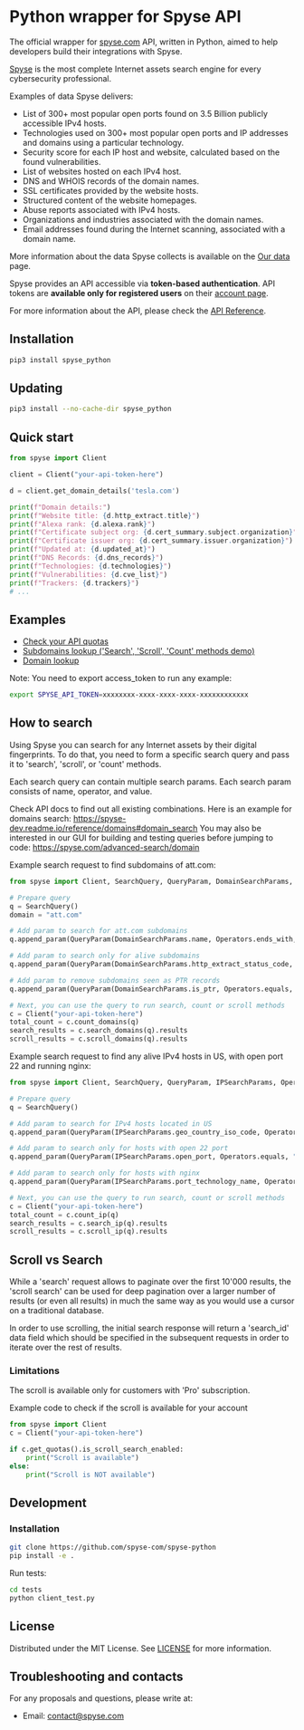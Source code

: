 # Python wrapper for Spyse API

The official wrapper for [spyse.com](https://spyse.com/) API, written in Python, aimed to help developers build their
integrations with Spyse.

[Spyse](https://spyse.com/) is the most complete Internet assets search engine for every cybersecurity
professional.

Examples of data Spyse delivers:

* List of 300+ most popular open ports found on 3.5 Billion publicly accessible IPv4 hosts.
* Technologies used on 300+ most popular open ports and IP addresses and domains using a particular technology.
* Security score for each IP host and website, calculated based on the found vulnerabilities.
* List of websites hosted on each IPv4 host.
* DNS and WHOIS records of the domain names.
* SSL certificates provided by the website hosts.
* Structured content of the website homepages.
* Abuse reports associated with IPv4 hosts.
* Organizations and industries associated with the domain names.
* Email addresses found during the Internet scanning, associated with a domain name.

More information about the data Spyse collects is available on the [Our data](https://spyse.com/our-data) page.

Spyse provides an API accessible via **token-based authentication**.
API tokens are **available only for registered users** on their [account page](https://spyse.com/user).

For more information about the API, please check the [API Reference](https://spyse-dev.readme.io/reference/quick-start).

## Installation

```bash
pip3 install spyse_python
```

## Updating

```bash
pip3 install --no-cache-dir spyse_python
```


## Quick start
```python
from spyse import Client

client = Client("your-api-token-here")

d = client.get_domain_details('tesla.com')

print(f"Domain details:")
print(f"Website title: {d.http_extract.title}")
print(f"Alexa rank: {d.alexa.rank}")
print(f"Certificate subject org: {d.cert_summary.subject.organization}")
print(f"Certificate issuer org: {d.cert_summary.issuer.organization}")
print(f"Updated at: {d.updated_at}")
print(f"DNS Records: {d.dns_records}")
print(f"Technologies: {d.technologies}")
print(f"Vulnerabilities: {d.cve_list}")
print(f"Trackers: {d.trackers}")
# ...

```

## Examples

- [Check your API quotas](https://github.com/spyse-com/spyse-python/tree/main/examples/get_account_quotas.py)
- [Subdomains lookup ('Search', 'Scroll', 'Count' methods demo)](https://github.com/spyse-com/spyse-python/tree/main/examples/subdomains_lookup.py)
- [Domain lookup](https://github.com/spyse-com/spyse-python/tree/main/examples/domain_lookup.py)


Note: You need to export access_token to run any example:
```bash
export SPYSE_API_TOKEN=xxxxxxxx-xxxx-xxxx-xxxx-xxxxxxxxxxxx
```

## How to search
Using Spyse you can search for any Internet assets by their digital fingerprints. To do that, you need to form a specific search query and pass it to 'search', 'scroll', or 'count' methods.

Each search query can contain multiple search params. Each search param consists of name, operator, and value. 

Check API docs to find out all existing combinations. Here is an example for domains search: https://spyse-dev.readme.io/reference/domains#domain_search
You may also be interested in our GUI for building and testing queries before jumping to code: https://spyse.com/advanced-search/domain

Example search request to find subdomains of att.com:
```python
from spyse import Client, SearchQuery, QueryParam, DomainSearchParams, Operators

# Prepare query
q = SearchQuery()
domain = "att.com"

# Add param to search for att.com subdomains
q.append_param(QueryParam(DomainSearchParams.name, Operators.ends_with, '.' + domain))

# Add param to search only for alive subdomains
q.append_param(QueryParam(DomainSearchParams.http_extract_status_code, Operators.equals, "200"))

# Add param to remove subdomains seen as PTR records
q.append_param(QueryParam(DomainSearchParams.is_ptr, Operators.equals, "False"))

# Next, you can use the query to run search, count or scroll methods
c = Client("your-api-token-here")
total_count = c.count_domains(q)
search_results = c.search_domains(q).results
scroll_results = c.scroll_domains(q).results
```

Example search request to find any alive IPv4 hosts in US, with open port 22 and running nginx:
```python
from spyse import Client, SearchQuery, QueryParam, IPSearchParams, Operators

# Prepare query
q = SearchQuery()

# Add param to search for IPv4 hosts located in US
q.append_param(QueryParam(IPSearchParams.geo_country_iso_code, Operators.equals, 'US'))

# Add param to search only for hosts with open 22 port
q.append_param(QueryParam(IPSearchParams.open_port, Operators.equals, "22"))

# Add param to search only for hosts with nginx
q.append_param(QueryParam(IPSearchParams.port_technology_name, Operators.contains, "nginx"))

# Next, you can use the query to run search, count or scroll methods
c = Client("your-api-token-here")
total_count = c.count_ip(q)
search_results = c.search_ip(q).results
scroll_results = c.scroll_ip(q).results
```

## Scroll vs Search
While a 'search' request allows to paginate over the first 10'000 results, the 'scroll search' can be used for deep pagination over a larger number of results (or even all results) in much the same way as you would use a cursor on a traditional database. 

In order to use scrolling, the initial search response will return a 'search_id' data field which should be specified in the subsequent requests in order to iterate over the rest of results.

### Limitations
The scroll is available only for customers with 'Pro' subscription.

Example code to check if the scroll is available for your account
```python
from spyse import Client
c = Client("your-api-token-here")

if c.get_quotas().is_scroll_search_enabled:
    print("Scroll is available")
else:
    print("Scroll is NOT available")
```


## Development

### Installation
```bash
git clone https://github.com/spyse-com/spyse-python
pip install -e .
```


Run tests:
```bash
cd tests
python client_test.py
```

## License

Distributed under the MIT License. See [LICENSE](https://github.com/spyse-com/spyse-python/tree/main/LICENSE.md) for more information.

## Troubleshooting and contacts

For any proposals and questions, please write at:

- Email: [contact@spyse.com](mailto:contact@spyse.com)
